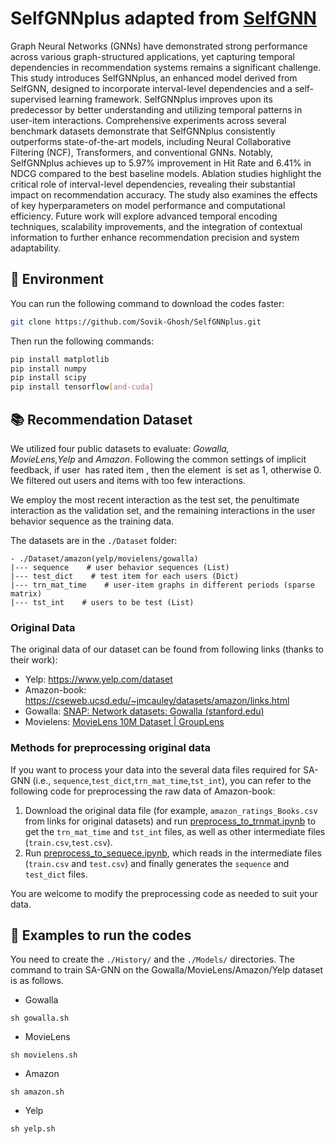 # SelfGNNplus adapted from [SelfGNN](https://arxiv.org/abs/2405.20878)

Graph Neural Networks (GNNs) have demonstrated strong performance across various graph-structured applications, yet capturing temporal dependencies in recommendation systems remains a significant challenge. This study introduces SelfGNNplus, an enhanced model derived from SelfGNN, designed to incorporate interval-level dependencies and a self-supervised learning framework. SelfGNNplus improves upon its predecessor by better understanding and utilizing temporal patterns in user-item interactions. Comprehensive experiments across several benchmark datasets demonstrate that SelfGNNplus consistently outperforms state-of-the-art models, including Neural Collaborative Filtering (NCF), Transformers, and conventional GNNs. Notably, SelfGNNplus achieves up to 5.97% improvement in Hit Rate and 6.41% in NDCG compared to the best baseline models. Ablation studies highlight the critical role of interval-level dependencies, revealing their substantial impact on recommendation accuracy. The study also examines the effects of key hyperparameters on model performance and computational efficiency. Future work will explore advanced temporal encoding techniques, scalability improvements, and the integration of contextual information to further enhance recommendation precision and system adaptability.

## 📝 Environment

You can run the following command to download the codes faster:

```bash
git clone https://github.com/Sovik-Ghosh/SelfGNNplus.git
```

Then run the following commands:

```bash
pip install matplotlib
pip install numpy
pip install scipy
pip install tensorflow[and-cuda]
```

## 📚 Recommendation Dataset

We utilized four public datasets to evaluate: *Gowalla, MovieLens,Yelp* and *Amazon*. Following the common settings of implicit feedback, if user  has rated item , then the element  is set as 1, otherwise 0. We filtered out users and items with too few interactions.

We employ the most recent interaction as the test set, the penultimate interaction as the validation set, and the remaining interactions in the user behavior sequence as the training data.

The datasets are in the `./Dataset` folder:

```
- ./Dataset/amazon(yelp/movielens/gowalla)
|--- sequence    # user behavior sequences (List)
|--- test_dict    # test item for each users (Dict)
|--- trn_mat_time    # user-item graphs in different periods (sparse matrix)
|--- tst_int    # users to be test (List)
```

### Original Data

The original data of our dataset can be found from following links (thanks to their work):

- Yelp: https://www.yelp.com/dataset
- Amazon-book: https://cseweb.ucsd.edu/~jmcauley/datasets/amazon/links.html
- Gowalla: [SNAP: Network datasets: Gowalla (stanford.edu)](https://snap.stanford.edu/data/loc-Gowalla.html)
- Movielens: [MovieLens 10M Dataset | GroupLens](https://grouplens.org/datasets/movielens/10m/)

### Methods for preprocessing original data

If you want to process your data into the several data files required for SA-GNN (i.e., `sequence`,`test_dict`,`trn_mat_time`,`tst_int`), you can refer to the following code for preprocessing the raw data of Amazon-book:

1. Download the original data file (for example, `amazon_ratings_Books.csv` from links for original datasets) and run [preprocess_to_trnmat.ipynb](./preprocess_to_trnmat.ipynb) to get the `trn_mat_time` and `tst_int` files, as well as other intermediate files (`train.csv`,`test.csv`).
2. Run [preprocess_to_sequece.ipynb](./preprocess_to_sequence.ipynb), which reads in the intermediate files (`train.csv` and `test.csv`) and finally generates the `sequence` and `test_dict` files.

You are welcome to modify the preprocessing code as needed to suit your data.

## 🚀 Examples to run the codes

You need to create the `./History/` and the `./Models/` directories. The command to train SA-GNN on the Gowalla/MovieLens/Amazon/Yelp dataset is as follows.

- Gowalla

```
sh gowalla.sh
```

- MovieLens

```
sh movielens.sh
```

- Amazon

```
sh amazon.sh
```

- Yelp

```
sh yelp.sh
```